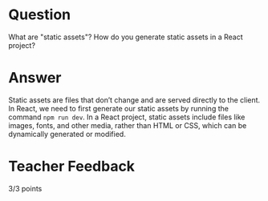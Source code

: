 # Question

What are "static assets"? How do you generate static assets in a React project?

# Answer
Static assets are files that don’t change and are served directly to the client. In React, we need to first generate our static assets by running the command `npm run dev`. In a React project, static assets include files like images, fonts, and other media, rather than HTML or CSS, which can be dynamically generated or modified.
# Teacher Feedback
3/3 points
